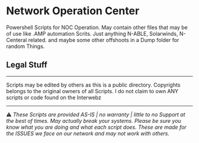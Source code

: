 # Network Operation Center
Powershell Scripts for NOC Operation.
May contain other files that may be of use like .AMP automation Scrits.
Just anything N-ABLE, Solarwinds, N-Centeral related.
and maybe some other offshoots in a Dump folder for random Things.

## Legal Stuff
___
Scripts may be edited by others as this is a public directory.
Copyrights belongs to the original owners of all Scripts.
I do not claim to own ANY scripts or code found on the Interwebz
___

[^1]:
:warning:
*These Scripts are provided AS-IS | no warranty |*
*little to no Support at the best of times.*
*May actually break your systems.*
*Please be sure you know what you are doing and what each script does.*
*These are made for the ISSUES we face on our network and may not work with others.*

[^1]:*Although we do try to make then generic this isnt always the case.*

